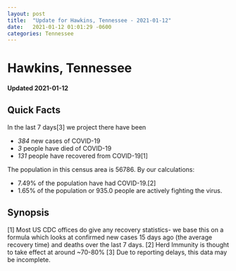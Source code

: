 ```yaml
---
layout: post
title:  "Update for Hawkins, Tennessee - 2021-01-12"
date:   2021-01-12 01:01:29 -0600
categories: Tennessee
---
```


# Hawkins, Tennessee
#### Updated 2021-01-12

## Quick Facts

In the last 7 days[3] we project there have been
- *384* new cases of COVID-19
- *3* people have died of COVID-19
- *131* people have recovered from COVID-19[1]

The population in this census area is 56786. By our calculations:
- 7.49% of the population have had COVID-19.[2]
- 1.65% of the population or 935.0 people are actively fighting the virus.

## Synopsis




[1] Most US CDC offices do give any recovery statistics- we base this on a formula which looks at confirmed new cases
15 days ago (the average recovery time) and deaths over the last 7 days.
[2] Herd Immunity is thought to take effect at around ~70-80%
[3] Due to reporting delays, this data may be incomplete. 
    